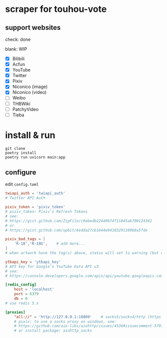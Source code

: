 # scraper for touhou-vote

## support websites

check: done

blank: WIP

- [x] Bilibili
- [x] Acfun
- [x] YouTube
- [x] Twitter
- [x] Pixiv
- [x] Niconico (image)
- [x] Niconico (video)
- [ ] Weibo
- [ ] THBWiki
- [ ] PatchyVideo
- [ ] Tieba

# install & run

```
git clone
poetry install
poetry run uvicorn main:app
```

## configure

edit `config.toml`

```toml
twiapi_auth = 'twiapi_auth'
# Twitter API Auth

pixiv_token = 'pixiv_token'
# pixiv_token: Pixiv's Refresh Tokens
# see:
# https://gist.github.com/ZipFile/c9ebedb224406f4f11845ab700124362
# or
# https://gist.github.com/upbit/6edda27cb1644e94183291109b8a5fde

pixiv_bad_tags = [
    'R-18','R-18G',    # add more...
]
# when artwork have the tag(s) above, status will set to warning (but data will provide normally)

ytbapi_key = 'ytbapi_key'
# API key for Google's YouTube Data API v3
# see:
# https://console.developers.google.com/apis/api/youtube.googleapis.com

[redis_config]
    host = 'localhost'
    port = 6379
    db = 0
# use redis 5.x

[proxies]
    "all://" = 'http://127.0.0.1:10809'    # socks5/socks4/http (https not supported)
    # pixiv: to use a socks proxy on windows, see:
    # https://github.com/aio-libs/aiohttp/issues/4536#issuecomment-579740877
    # or install package: aiohttp_socks
```